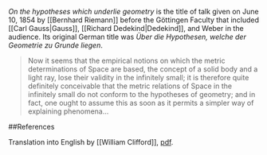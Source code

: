 
_On the hypotheses which underlie geometry_ is the title of talk given on June 10, 1854 by [[Bernhard Riemann]] before the G&ouml;ttingen Faculty that included [[Carl Gauss|Gauss]], [[Richard Dedekind|Dedekind]], and Weber in the audience. Its original German title was _&Uuml;ber die Hypothesen, welche der Geometrie zu Grunde liegen_. 

>Now it seems that the empirical notions on which the metric determinations
of Space are based, the concept of a solid body and a light ray, lose their validity
in the infinitely small; it is therefore quite definitely conceivable that the metric
relations of Space in the infinitely small do not conform to the hypotheses of
geometry; and in fact, one ought to assume this as soon as it permits a simpler
way of explaining phenomena...

##References

Translation into English by [[William Clifford]], [pdf](http://www.cs.jhu.edu/~misha/ReadingSeminar/Papers/Riemann54.pdf).